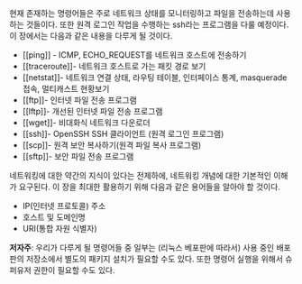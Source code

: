 

현재 존재하는 명령어들은 주로 네트워크 상태를 모니터링하고 파일을 전송하는데 사용하는 것들이다. 또한 원격 로그인 작업을 수행하는 ssh라는 프로그램을 다룰 예정이다. 이 장에서는 다음과 같은 내용을 다루게 될 것이다.


- [[ping]] - ICMP, ECHO_REQUEST를 네트워크 호스트에 전송하기
- [[traceroute]]- 네트워크 호스트로 가는 패킷 경로 보기
- [[netstat]]- 네트워크 연결 상태, 라우팅 테이블, 인터페이스 통계, masquerade 접속, 멀티캐스트 현황보기
- [[ftp]]- 인터넷 파일 전송 프로그램
- [[lftp]]- 개선된 인터넷 파일 전송 프로그램
- [[wget]]- 비대화식 네트워크 다운로더
- [[ssh]]- OpenSSH SSH 클라이언트 (원격 로그인 프로그램) 
- [[scp]]- 원격 보안 복사하기(원격 파일 복사 프로그램)
- [[sftp]]- 보안 파일 전송 프로그램


네트워킹에 대한 약간의 지식이 있다는 전제하에, 네트워킹 개념에 대한 기본적인 이해가 요구된다. 이 장을 최대한 활용하기 위해 다음과 같은 용어들을 알아야 할 것이다.

- IP(인터넷 프로토콜) 주소
- 호스트 및 도메인명
- URI(통합 자원 식별자)

**저자주**: 우리가 다루게 될 명령어들 중 일부는 (리눅스 베포판에 따라서) 사용 중인 배포판의 저장소에서 별도의 패키지 설치가 필요할 수도 있다. 또한 명령어 실행을 위해서 슈퍼유저 권한이 필요할 수도 있다.



